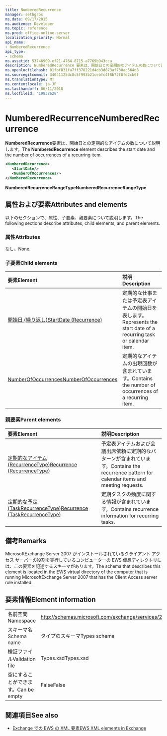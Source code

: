 ```yaml
---
title: NumberedRecurrence
manager: sethgros
ms.date: 09/17/2015
ms.audience: Developer
ms.topic: reference
ms.prod: office-online-server
localization_priority: Normal
api_name:
- NumberedRecurrence
api_type:
- schema
ms.assetid: 53746909-ef21-4764-8715-a7769b943cca
description: NumberedRecurrence 要素は、開始日との定期的なアイテムの数について説明します。
ms.openlocfilehash: 01fbf831fa7ff378221d4db3d873af730ac564d8
ms.sourcegitcommit: 34041125dc8c5f993b21cebfc4f8b72f0fd2cb6f
ms.translationtype: MT
ms.contentlocale: ja-JP
ms.lasthandoff: 06/11/2018
ms.locfileid: "19832628"
---
```

# <a name="numberedrecurrence"></a><span data-ttu-id="aadab-103">NumberedRecurrence</span><span class="sxs-lookup"><span data-stu-id="aadab-103">NumberedRecurrence</span></span>

<span data-ttu-id="aadab-104">**NumberedRecurrence**要素は、開始日との定期的なアイテムの数について説明します。</span><span class="sxs-lookup"><span data-stu-id="aadab-104">The **NumberedRecurrence** element describes the start date and the number of occurrences of a recurring item.</span></span> 
  
```xml
<NumberedRecurrence>
   <StartDate/>
   <NumberOfOccurrences/>
</NumberedRecurrence>
```

 <span data-ttu-id="aadab-105">**NumberedRecurrenceRangeType**</span><span class="sxs-lookup"><span data-stu-id="aadab-105">**NumberedRecurrenceRangeType**</span></span>
## <a name="attributes-and-elements"></a><span data-ttu-id="aadab-106">属性および要素</span><span class="sxs-lookup"><span data-stu-id="aadab-106">Attributes and elements</span></span>

<span data-ttu-id="aadab-107">以下のセクションで、属性、子要素、親要素について説明します。</span><span class="sxs-lookup"><span data-stu-id="aadab-107">The following sections describe attributes, child elements, and parent elements.</span></span>
  
### <a name="attributes"></a><span data-ttu-id="aadab-108">属性</span><span class="sxs-lookup"><span data-stu-id="aadab-108">Attributes</span></span>

<span data-ttu-id="aadab-109">なし。</span><span class="sxs-lookup"><span data-stu-id="aadab-109">None.</span></span>
  
### <a name="child-elements"></a><span data-ttu-id="aadab-110">子要素</span><span class="sxs-lookup"><span data-stu-id="aadab-110">Child elements</span></span>

|<span data-ttu-id="aadab-111">**要素**</span><span class="sxs-lookup"><span data-stu-id="aadab-111">**Element**</span></span>|<span data-ttu-id="aadab-112">**説明**</span><span class="sxs-lookup"><span data-stu-id="aadab-112">**Description**</span></span>|
|:-----|:-----|
|[<span data-ttu-id="aadab-113">開始日 (繰り返し)</span><span class="sxs-lookup"><span data-stu-id="aadab-113">StartDate (Recurrence)</span></span>](startdate-recurrence.md) <br/> |<span data-ttu-id="aadab-114">定期的な仕事または予定表アイテムの開始日を表します。</span><span class="sxs-lookup"><span data-stu-id="aadab-114">Represents the start date of a recurring task or calendar item.</span></span>  <br/> |
|[<span data-ttu-id="aadab-115">NumberOfOccurrences</span><span class="sxs-lookup"><span data-stu-id="aadab-115">NumberOfOccurrences</span></span>](numberofoccurrences.md) <br/> |<span data-ttu-id="aadab-116">定期的なアイテムの出現回数が含まれています。</span><span class="sxs-lookup"><span data-stu-id="aadab-116">Contains the number of occurrences of a recurring item.</span></span>  <br/> |
   
### <a name="parent-elements"></a><span data-ttu-id="aadab-117">親要素</span><span class="sxs-lookup"><span data-stu-id="aadab-117">Parent elements</span></span>

|<span data-ttu-id="aadab-118">**要素**</span><span class="sxs-lookup"><span data-stu-id="aadab-118">**Element**</span></span>|<span data-ttu-id="aadab-119">**説明**</span><span class="sxs-lookup"><span data-stu-id="aadab-119">**Description**</span></span>|
|:-----|:-----|
|[<span data-ttu-id="aadab-120">定期的なアイテム (RecurrenceType)</span><span class="sxs-lookup"><span data-stu-id="aadab-120">Recurrence (RecurrenceType)</span></span>](recurrence-recurrencetype.md) <br/> |<span data-ttu-id="aadab-121">予定表アイテムおよび会議出席依頼に定期的なパターンが含まれています。</span><span class="sxs-lookup"><span data-stu-id="aadab-121">Contains the recurrence pattern for calendar items and meeting requests.</span></span>  <br/> |
|[<span data-ttu-id="aadab-122">定期的な予定 (TaskRecurrenceType)</span><span class="sxs-lookup"><span data-stu-id="aadab-122">Recurrence (TaskRecurrenceType)</span></span>](recurrence-taskrecurrencetype.md) <br/> |<span data-ttu-id="aadab-123">定期タスクの頻度に関する情報が含まれています。</span><span class="sxs-lookup"><span data-stu-id="aadab-123">Contains recurrence information for recurring tasks.</span></span>  <br/> |
   
## <a name="remarks"></a><span data-ttu-id="aadab-124">備考</span><span class="sxs-lookup"><span data-stu-id="aadab-124">Remarks</span></span>

<span data-ttu-id="aadab-125">MicrosoftExchange Server 2007 がインストールされているクライアント アクセス サーバーの役割を実行しているコンピューターの EWS 仮想ディレクトリには、この要素を記述するスキーマがあります。</span><span class="sxs-lookup"><span data-stu-id="aadab-125">The schema that describes this element is located in the EWS virtual directory of the computer that is running MicrosoftExchange Server 2007 that has the Client Access server role installed.</span></span>
  
## <a name="element-information"></a><span data-ttu-id="aadab-126">要素情報</span><span class="sxs-lookup"><span data-stu-id="aadab-126">Element information</span></span>

|||
|:-----|:-----|
|<span data-ttu-id="aadab-127">名前空間</span><span class="sxs-lookup"><span data-stu-id="aadab-127">Namespace</span></span>  <br/> |http://schemas.microsoft.com/exchange/services/2006/types  <br/> |
|<span data-ttu-id="aadab-128">スキーマ名</span><span class="sxs-lookup"><span data-stu-id="aadab-128">Schema name</span></span>  <br/> |<span data-ttu-id="aadab-129">タイプのスキーマ</span><span class="sxs-lookup"><span data-stu-id="aadab-129">Types schema</span></span>  <br/> |
|<span data-ttu-id="aadab-130">検証ファイル</span><span class="sxs-lookup"><span data-stu-id="aadab-130">Validation file</span></span>  <br/> |<span data-ttu-id="aadab-131">Types.xsd</span><span class="sxs-lookup"><span data-stu-id="aadab-131">Types.xsd</span></span>  <br/> |
|<span data-ttu-id="aadab-132">空にすることができます。</span><span class="sxs-lookup"><span data-stu-id="aadab-132">Can be empty</span></span>  <br/> |<span data-ttu-id="aadab-133">False</span><span class="sxs-lookup"><span data-stu-id="aadab-133">False</span></span>  <br/> |
   
## <a name="see-also"></a><span data-ttu-id="aadab-134">関連項目</span><span class="sxs-lookup"><span data-stu-id="aadab-134">See also</span></span>



- [<span data-ttu-id="aadab-135">Exchange での EWS の XML 要素</span><span class="sxs-lookup"><span data-stu-id="aadab-135">EWS XML elements in Exchange</span></span>](ews-xml-elements-in-exchange.md)

